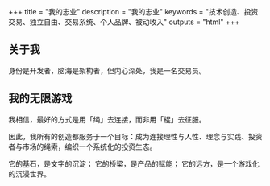 +++
title = "我的志业"
description = "我的志业"
keywords = "技术创造、投资交易、独立自由、交易系统、个人品牌、被动收入"
outputs = "html"
+++

## 关于我

身份是开发者，脑海是架构者，但内心深处，我是一名交易员。

## 我的无限游戏

我相信，最好的方式是用「绳」去连接，而非用「棍」去征服。

因此，我所有的创造都服务于一个目标：成为连接理性与人性、理念与实践、投资者与市场的绳索，编织一个系统化的投资生态。

它的基石，是文字的沉淀； 它的桥梁，是产品的赋能； 它的远方，是一个游戏化的沉浸世界。
